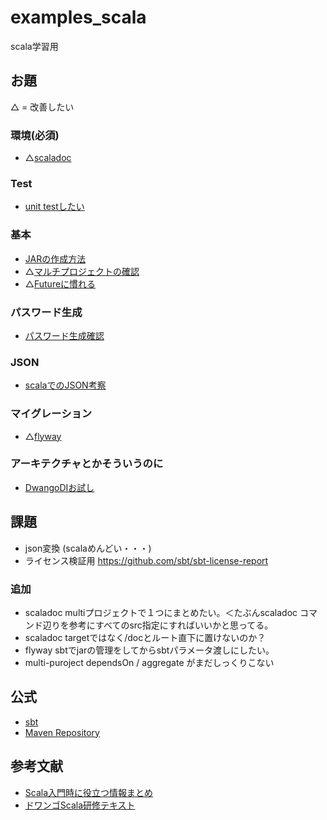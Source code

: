 # examples_scala
scala学習用

## お題

△ = 改善したい

### 環境(必須)

- △[scaladoc](./example-scaladoc/README.md)

### Test

- [unit testしたい](./example-scaladoc/README.md)

### 基本

- [JARの作成方法](./example-assembly/README.md)
- △[マルチプロジェクトの確認](./example-multi-project/README.md)
- △[Futureに慣れる](./example-basic-future/README.md)

### パスワード生成
- [パスワード生成確認](./example-password-bcrypt/README.md)



### JSON

- [scalaでのJSON考察](./example-json/README.md)

### マイグレーション

- △[flyway](./example-flyway/README.md)


### アーキテクチャとかそういうのに
- [DwangoDIお試し](./example-assembly/README.md)

## 課題

- json変換 (scalaめんどい・・・) 
- ライセンス検証用 https://github.com/sbt/sbt-license-report

### 追加
- scaladoc multiプロジェクトで１つにまとめたい。＜たぶんscaladoc コマンド辺りを参考にすべてのsrc指定にすればいいかと思ってる。
- scaladoc targetではなく/docとルート直下に置けないのか？
- flyway sbtでjarの管理をしてからsbtパラメータ渡しにしたい。
- multi-puroject dependsOn / aggregate がまだしっくりこない

## 公式
- [sbt](https://www.scala-sbt.org/) 
- [Maven Repository](https://mvnrepository.com/)
## 参考文献

- [Scala入門時に役立つ情報まとめ](https://qiita.com/nesheep5/items/49019b9df4836d36ec1f)
- [ドワンゴScala研修テキスト](https://dwango.github.io/scala_text/)
